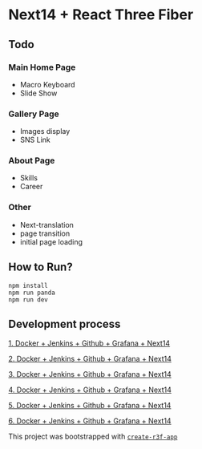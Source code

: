 # Next14 + React Three Fiber
## Todo
### Main Home Page
* Macro Keyboard
* Slide Show

### Gallery Page
* Images display
* SNS Link

### About Page
* Skills
* Career

### Other
* Next-translation
* page transition
* initial page loading

## How to Run?
```
npm install
npm run panda
npm run dev
```

## Development process
[1. Docker + Jenkins + Github + Grafana + Next14](https://soomins.tistory.com/37)

[2. Docker + Jenkins + Github + Grafana + Next14](https://soomins.tistory.com/38)

[3. Docker + Jenkins + Github + Grafana + Next14](https://soomins.tistory.com/41)

[4. Docker + Jenkins + Github + Grafana + Next14](https://soomins.tistory.com/42)

[5. Docker + Jenkins + Github + Grafana + Next14](https://soomins.tistory.com/45)

[6. Docker + Jenkins + Github + Grafana + Next14](https://soomins.tistory.com/46)


This project was bootstrapped with [`create-r3f-app`](https://github.com/utsuboco/create-r3f-app)
